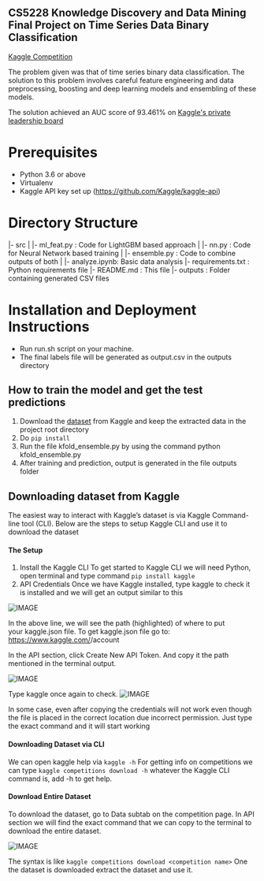 ## CS5228 Knowledge Discovery and Data Mining Final Project on Time Series Data Binary Classification 
[Kaggle Competition](https://www.kaggle.com/c/1910-cs5228-knowledge-discovery-and-data-mining/)

The problem given was that of time series binary data classification. The solution to this problem involves careful feature engineering and data preprocessing, boosting and deep learning models and ensembling of these models. 

The solution achieved an AUC score of 93.461% on [Kaggle's private leadership board](https://www.kaggle.com/c/1910-cs5228-knowledge-discovery-and-data-mining/leaderboard)

# Prerequisites
- Python 3.6 or above
- Virtualenv
- Kaggle API key set up (https://github.com/Kaggle/kaggle-api)

# Directory Structure
|- src
|   |- ml_feat.py   : Code for LightGBM based approach
|   |- nn.py        : Code for Neural Network based training
|   |- ensemble.py  : Code to combine outputs of both
|   |- analyze.ipynb: Basic data analysis
|- requirements.txt : Python requirements file
|- README.md        : This file
|- outputs          : Folder containing generated CSV files

# Installation and Deployment Instructions
- Run run.sh script on your machine.
- The final labels file will be generated as output.csv in the outputs directory

## How to train the model and get the test predictions
1. Download the [dataset](https://www.kaggle.com/c/1910-cs5228-knowledge-discovery-and-data-mining/data) from Kaggle and keep the extracted data in the project
   root directory
2. Do `pip install`
3. Run the file kfold_ensemble.py by using the command python kfold_ensemble.py
4. After training and prediction, output is generated in the file outputs folder

## Downloading dataset from Kaggle
The easiest way to interact with Kaggle’s dataset is via Kaggle Command-line tool (CLI). Below are the steps to setup Kaggle CLI and use it to download the dataset

#### The Setup 
1. Install the Kaggle CLI
To get started to Kaggle CLI we will need Python, open terminal and type command ``pip install kaggle``
2. API Credentials
Once we have Kaggle installed, type kaggle to check it is installed and we will get an output similar to this

![IMAGE](https://nndl.s3.amazonaws.com/1.png)

In the above line, we will see the path (highlighted) of where to put your kaggle.json file.
To get kaggle.json file go to:
https://www.kaggle.com/<username>/account

In the API section, click Create New API Token. And copy it the path mentioned in the terminal output.

![IMAGE](https://nndl.s3.amazonaws.com/2.png)

Type kaggle once again to check.
![IMAGE](https://nndl.s3.amazonaws.com/3.png)

In some case, even after copying the credentials will not work even though the file is placed in the correct location due incorrect permission. Just type the exact command and it will start working

#### Downloading Dataset via CLI

We can open kaggle help via `kaggle -h`
For getting info on competitions we can type `kaggle competitions download -h`
whatever the Kaggle CLI command is, add -h to get help.

#### Download Entire Dataset
To download the dataset, go to Data subtab on the competition page. In API section we will find the exact command that we can copy to the terminal to download the entire dataset.

![IMAGE](https://nndl.s3.amazonaws.com/4.png)

The syntax is like `kaggle competitions download <competition name>`
One the dataset is downloaded extract the dataset and use it.
